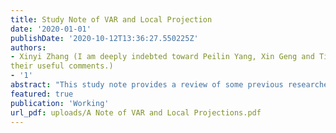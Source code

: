 ```yaml
---
title: Study Note of VAR and Local Projection
date: '2020-01-01'
publishDate: '2020-10-12T13:36:27.550225Z'
authors:
- Xinyi Zhang (I am deeply indebted toward Peilin Yang, Xin Geng and Tian Xia from Stanford University and Nankai University for
their useful comments.)
- '1'
abstract: "This study note provides a review of some previous researches on Vector Autoregressions (VARs) and Local Projections (LPs). It gives detail review of the equivalence of these two methods when the data generating process (DGP) follows the VAR process by Jorda (2005), and their approximate equivalence in the scheme under Mollor and Wolf (2021) when the DGP is unknown. Furthermore, this note shows a same empirical example using different data set to re-illustrate some of the key comparisons in their article."
featured: true
publication: 'Working'
url_pdf: uploads/A Note of VAR and Local Projections.pdf
---
```



